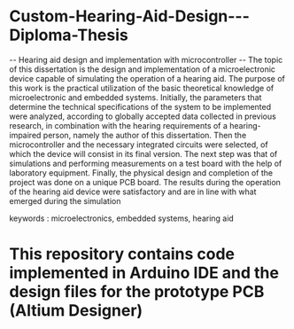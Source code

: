 # Custom-Hearing-Aid-Design---Diploma-Thesis
-- Hearing aid design and implementation with microcontroller --
   The topic of this dissertation is the design and implementation of a microelectronic device capable of simulating the operation of a hearing aid. The purpose of this work is the practical utilization of the basic theoretical knowledge of microelectronic and embedded systems. Initially, the parameters that determine the technical specifications of the system to be implemented were analyzed, according to globally accepted data collected in previous research, in combination with the hearing requirements of a hearing-impaired person, namely the author of this dissertation. Then the microcontroller and the necessary integrated circuits were selected, of which the device will consist in its final version. The next step was that of simulations and performing measurements on a test board with the help of laboratory equipment. Finally, the physical design and completion of the project was done on a unique PCB board. The results during the operation of the hearing aid device were satisfactory and are in line with what emerged during the simulation

keywords : microelectronics, embedded systems, hearing aid

# This repository contains code implemented in Arduino IDE and the design files for the prototype PCB (Altium Designer)
